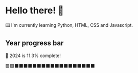 # Hello there! 👋

⌨️ I'm currently learning Python, HTML, CSS and Javascript.

## Year progress bar

📅 2024 is 11.3% complete!

🟩🟩⬛⬛⬛⬛⬛⬛⬛⬛⬛⬛⬛⬛⬛⬛⬛⬛⬛⬛